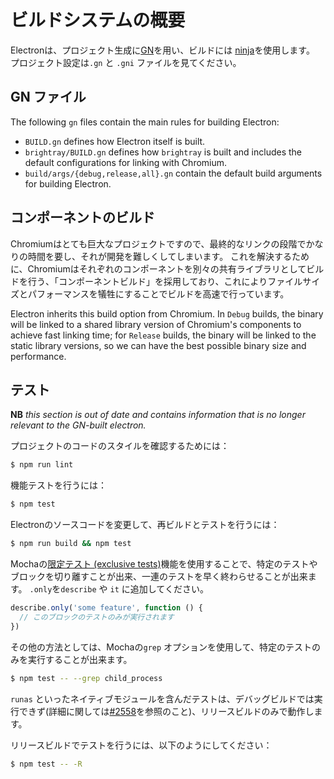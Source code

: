 # ビルドシステムの概要

Electronは、プロジェクト生成に[GN](https://gn.googlesource.com/gn)を用い、ビルドには [ninja](https://ninja-build.org/)を使用します。 プロジェクト設定は`.gn` と `.gni` ファイルを見てください。

## GN ファイル

The following `gn` files contain the main rules for building Electron:

* `BUILD.gn` defines how Electron itself is built.
* `brightray/BUILD.gn` defines how `brightray` is built and includes the default configurations for linking with Chromium.
* `build/args/{debug,release,all}.gn` contain the default build arguments for building Electron.

## コンポーネントのビルド

Chromiumはとても巨大なプロジェクトですので、最終的なリンクの段階でかなりの時間を要し、それが開発を難しくしてしまいます。 これを解決するために、Chromiumはそれぞれのコンポーネントを別々の共有ライブラリとしてビルドを行う、「コンポーネントビルド」を採用しており、これによりファイルサイズとパフォーマンスを犠牲にすることでビルドを高速で行っています。

Electron inherits this build option from Chromium. In `Debug` builds, the binary will be linked to a shared library version of Chromium's components to achieve fast linking time; for `Release` builds, the binary will be linked to the static library versions, so we can have the best possible binary size and performance.

## テスト

**NB** *this section is out of date and contains information that is no longer relevant to the GN-built electron.*

プロジェクトのコードのスタイルを確認するためには：

```sh
$ npm run lint
```

機能テストを行うには：

```sh
$ npm test
```

Electronのソースコードを変更して、再ビルドとテストを行うには：

```sh
$ npm run build && npm test
```

Mochaの[限定テスト (exclusive tests)](https://mochajs.org/#exclusive-tests)機能を使用することで、特定のテストやブロックを切り離すことが出来、一連のテストを早く終わらせることが出来ます。 `.only`を`describe` や `it` に追加してください。

```js
describe.only('some feature', function () {
  // このブロックのテストのみが実行されます
})
```

その他の方法としては、Mochaの`grep` オプションを使用して、特定のテストのみを実行することが出来ます。

```sh
$ npm test -- --grep child_process
```

`runas` といったネイティブモジュールを含んだテストは、デバッグビルドでは実行できず(詳細に関しては[#2558](https://github.com/electron/electron/issues/2558)を参照のこと)、リリースビルドのみで動作します。

リリースビルドでテストを行うには、以下のようにしてください：

```sh
$ npm test -- -R
```